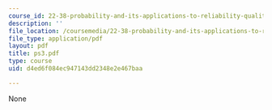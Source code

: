 ```yaml
---
course_id: 22-38-probability-and-its-applications-to-reliability-quality-control-and-risk-assessment-fall-2005
description: ''
file_location: /coursemedia/22-38-probability-and-its-applications-to-reliability-quality-control-and-risk-assessment-fall-2005/d4ed6f084ec947143dd2348e2e467baa_ps3.pdf
file_type: application/pdf
layout: pdf
title: ps3.pdf
type: course
uid: d4ed6f084ec947143dd2348e2e467baa

---
```

None